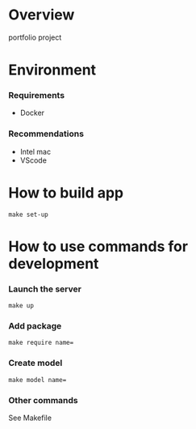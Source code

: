 # Overview
portfolio project


# Environment
### Requirements
- Docker
### Recommendations
- Intel mac
- VScode


# How to build app
```
make set-up
```


# How to use commands for development
### Launch the server
```
make up
```
### Add package
```
make require name=
```
### Create model
```
make model name=
```
### Other commands
See Makefile